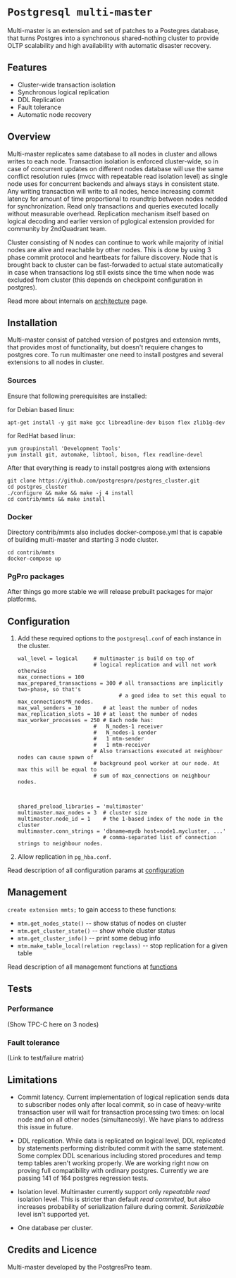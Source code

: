 # `Postgresql multi-master`

Multi-master is an extension and set of patches to a Postegres database, that turns Postgres into a 
synchronous shared-nothing cluster to provide OLTP scalability and high availability with automatic
disaster recovery.

## Features

* Cluster-wide transaction isolation
* Synchronous logical replication
* DDL Replication
* Fault tolerance
* Automatic node recovery

## Overview

Multi-master replicates same database to all nodes in cluster and allows writes to each node. Transaction
isolation is enforced cluster-wide, so in case of concurrent updates on different nodes database will use the
same conflict resolution rules (mvcc with repeatable read isolation level) as single node uses for concurrent
backends and always stays in consistent state. Any writing transaction will write to all nodes, hence increasing
commit latency for amount of time proportional to roundtrip between nodes nedded for synchronization. Read only
transactions and queries executed locally without measurable overhead. Replication mechanism itself based on
logical decoding and earlier version of pglogical extension provided for community by 2ndQuadrant team.

Cluster consisting of N nodes can continue to work while majority of initial nodes are alive and reachable by
other nodes. This is done by using 3 phase commit protocol and heartbeats for failure discovery. Node that is
brought back to cluster can be fast-forwaded to actual state automatically in case when transactions log still
exists since the time when node was excluded from cluster (this depends on checkpoint configuration in postgres).

Read more about internals on [architecture](doc/architecture.md) page.



## Installation

Multi-master consist of patched version of postgres and extension mmts, that provides most of functionality, but
doesn't requiere changes to postgres core. To run multimaster one need to install postgres and several extensions
to all nodes in cluster.

### Sources

Ensure that following prerequisites are installed: 

for Debian based linux:

```
apt-get install -y git make gcc libreadline-dev bison flex zlib1g-dev
```

for RedHat based linux:

```
yum groupinstall 'Development Tools'
yum install git, automake, libtool, bison, flex readline-devel
```

After that everything is ready to install postgres along with extensions

```
git clone https://github.com/postgrespro/postgres_cluster.git
cd postgres_cluster
./configure && make && make -j 4 install
cd contrib/mmts && make install
```

### Docker

Directory contrib/mmts also includes docker-compose.yml that is capable of building multi-master and starting 
3 node cluster.

```
cd contrib/mmts
docker-compose up
```

### PgPro packages

After things go more stable we will release prebuilt packages for major platforms.

## Configuration

1. Add these required options to the `postgresql.conf` of each instance in the cluster.

    ```
    wal_level = logical     # multimaster is build on top of
                            # logical replication and will not work otherwise
    max_connections = 100
    max_prepared_transactions = 300 # all transactions are implicitly two-phase, so that's
                                    # a good idea to set this equal to max_connections*N_nodes.
    max_wal_senders = 10       # at least the number of nodes
    max_replication_slots = 10 # at least the number of nodes
    max_worker_processes = 250 # Each node has:
                            #   N_nodes-1 receiver
                            #   N_nodes-1 sender
                            #   1 mtm-sender
                            #   1 mtm-receiver
                            # Also transactions executed at neighbour nodes can cause spawn of
                            # background pool worker at our node. At max this will be equal to
                            # sum of max_connections on neighbour nodes.



    shared_preload_libraries = 'multimaster'
    multimaster.max_nodes = 3  # cluster size
    multimaster.node_id = 1    # the 1-based index of the node in the cluster
    multimaster.conn_strings = 'dbname=mydb host=node1.mycluster, ...'
                               # comma-separated list of connection strings to neighbour nodes.
    ```

2. Allow replication in `pg_hba.conf`.

Read description of all configuration params at [configuration](doc/configuration.md)

## Management

`create extension mmts;` to gain access to these functions:

* `mtm.get_nodes_state()` -- show status of nodes on cluster
* `mtm.get_cluster_state()` -- show whole cluster status
* `mtm.get_cluster_info()` -- print some debug info
* `mtm.make_table_local(relation regclass)` -- stop replication for a given table

Read description of all management functions at [functions](doc/functions.md)



## Tests

### Performance

(Show TPC-C here on 3 nodes)

### Fault tolerance

(Link to test/failure matrix)


## Limitations

* Commit latency.
Current implementation of logical replication sends data to subscriber nodes only after local commit, so in case of
heavy-write transaction user will wait for transaction processing two times: on local node and on all other nodes
(simultaneosly). We have plans to address this issue in future.

* DDL replication.
While data is replicated on logical level, DDL replicated by statements performing distributed commit with the same
statement. Some complex DDL scenarious including stored procedures and temp temp tables aren't working properly. We
are working right now on proving full compatibility with ordinary postgres. Currently we are passing 141 of 164
postgres regression tests.

* Isolation level.
Multimaster currently support only _repeatable_ _read_ isolation level. This is stricter than default _read_ _commited_,
but also increases probability of serialization failure during commit. _Serializable_ level isn't supported yet.

* One database per cluster.



## Credits and Licence

Multi-master developed by the PostgresPro team.
